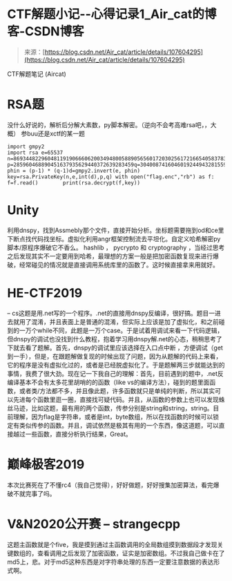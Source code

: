 <!--yml
category: 未分类
date: 2022-04-26 14:22:09
-->

# CTF解题小记--心得记录1_Air_cat的博客-CSDN博客

> 来源：[https://blog.csdn.net/Air_cat/article/details/107604295](https://blog.csdn.net/Air_cat/article/details/107604295)

CTF解题笔记 (Aircat)

# RSA题

没什么好说的，解析后分解大素数，py脚本解密。（逆向不会考高难rsa吧，，大概）
参buu还是xctf的某一题

```
import gmpy2
import rsa e=65537
n=86934482296048119190666062003494800588905656017203025617216654058378322103517
p=285960468890451637935629440372639283459q=304008741604601924494328155975272418463 
phin = (p-1) * (q-1)d=gmpy2.invert(e, phin)
key=rsa.PrivateKey(n,e,int(d),p,q) with open("flag.enc","rb") as f:        f=f.read()        print(rsa.decrypt(f,key)) 
```

# Unity

利用dnspy，找到Assmebly那个文件，直接开始分析。坐标题需要拖到od和ce里下断点找代码找坐标。虚拟化利用angr框架控制流去平坦化。自定义哈希解密py脚本/原程序爆破它不香么。 hashlib ， pycrypto 和 cryptography ，当经过思考之后发现其实不一定要用到哈希，最理想的方案一般是把加密函数复现来进行爆破，经常碰见的情况就是直接调用系统库里的函数了。这时候直接拿来用就好。

# HE-CTF2019

– cs这题是用.net写的一个程序。.net的直接用dnspy反编译，很好搞。题目一进去就用了混淆，并且表面上是普通的混淆，但实际上应该是加了虚拟化，和之前碰到的一万个while不同，此题是一万个case。于是试着用调试来看一下代码逻辑，但dnspy的调试也没找到什么教程，抱着学习用dnspy解.net的心态，稍稍思考了下就去看了题解。首先，dnspy的调试里应该选择在入口点中断 ，方便调试（get到一手），但是，在跟题解做复现的时候出现了问题，因为从题解的代码上来看，它的程序是没有虚拟化过的，或者是已经脱虚拟化了。于是题解两三步就能达到的事情，我费了很大劲。现在记一下我自己的理解：首先，目前遇到的题中，.net反编译基本不会有太多花里胡哨的的函数（like vs的编译方法），碰到的题里面函数，或者类/方法都不多，并且像此题，许多函数就只是单纯的判断，所以其实可以先进每个函数里逛一圈，直接找可疑代码。并且，从函数的参数上也可以发现蛛丝马迹，比如这题，最有用的两个函数，传参分别是string和string，string。目前理解，因为flag是字符串，或者是int，byte数组，所以在找函数的时候可以锁定有类似传参的函数。并且，调试依然是极其有用的一个东西，像这道题，可以直接越过一些函数，直接分析执行结果，Great。

# 巅峰极客2019

本次比赛死在了不懂rc4（我自己觉得），好好做题，好好搜集加密算法，看完爆破不就完事了吗。

# V&N2020公开赛 – strangecpp

这题主函数就是个five，我是摸到通过主函数调用的全局数组摸到数据段才发现关键数组的，查看调用之后发现了加密函数，证实是加密数组。不过我自己做卡在了md5上，悲。对于md5这种东西是对字符串处理的东西一定要注意数据的表达形式啊。